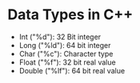 # Data Types in C++

- Int ("%d"): 32 Bit integer
- Long ("%ld"): 64 bit integer
- Char ("%c"): Character type
- Float ("%f"): 32 bit real value
- Double ("%lf"): 64 bit real value
